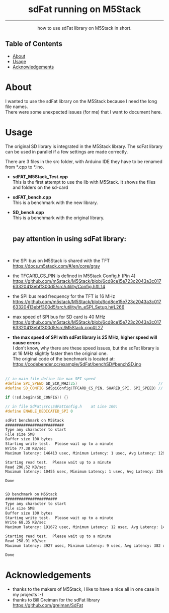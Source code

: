 <h1 align="center">sdFat running on M5Stack</h1>

---

<p align="center"> how to use sdFat library on M5Stack in short.
    <br> 
</p>

## Table of Contents

- [About <a name = "about"></a>](#about-)
- [Usage <a name="usage"></a>](#usage-)
- [Acknowledgements <a name = "acknowledgement"></a>](#acknowledgements-)

# About <a name = "about"></a>

I wanted to use the sdFat library on the M5Stack because I need the long file names.
<br>There were some unexpected issues (for me) that I want to document here.

# Usage <a name="usage"></a>

The original SD library is integrated in the M5Stack library.
The sdFat library can be used in parallel if a few settings are made correctly.

There are 3 files in the src folder, with Arduino IDE they have to be renamed from *.cpp to *.ino.

- **sdFAT_M5Stack_Test.cpp** <br>
  This is the first attempt to use the lib with M5Stack.
  It shows the files and folders on the sd-card

- **sdFAT_bench.cpp** <br>
  This is a benchmark with the new library.
 
- **SD_bench.cpp** <br>
  This is a benchmark with the original library.
<br><br>
  <h2>pay attention in using sdFat library:</h2><br>

- the SPI bus on M5Stack is shared with the TFT<br>
  https://docs.m5stack.com/#/en/core/gray
- the TFCARD_CS_PIN is defined in M5Stack Config.h (Pin 4)<br>
  https://github.com/m5stack/M5Stack/blob/6cd8ce15e723c2043a3c01763320413ebff300d5/src/utility/Config.h#L14
- the SPI bus read frequency for the TFT is 16 MHz<br>
  https://github.com/m5stack/M5Stack/blob/6cd8ce15e723c2043a3c01763320413ebff300d5/src/utility/In_eSPI_Setup.h#L266
- max speed of SPI bus for SD card is 40 MHz<br>
  https://github.com/m5stack/M5Stack/blob/6cd8ce15e723c2043a3c01763320413ebff300d5/src/M5Stack.cpp#L27   
- **the max speed of SPI with sdFat library is 25 MHz, higher speed will cause errors**<br>
  I don't know, why there are these speed issues, but the sdFat library is at 16 MHz slightly faster then the original one. <br>
The original code of the benchmark is located at:
https://codebender.cc/example/SdFat/benchSD#benchSD.ino
<br><br>


```cpp
// in main file define the max SPI speed
#define SPI_SPEED SD_SCK_MHZ(25)                                    // MHz: OK 4, 10, 20, 25   too much: 29, 30, 40,
#define SD_CONFIG SdSpiConfig(TFCARD_CS_PIN, SHARED_SPI, SPI_SPEED) // TFCARD_CS_PIN is defined in M5Stack Config.h (Pin 4)

if (!sd.begin(SD_CONFIG)) {}
```
 
```cpp
// in file SdFat\src\SdFatConfig.h    at Line 100:
#define ENABLE_DEDICATED_SPI 0
```


```txt 
sdFat benchmark on M5Stack    
##########################
Type any character to start
File size 5MB        
Buffer size 100 bytes
Starting write test.  Please wait up to a minute
Write 77.38 KB/sec
Maximum latency: 146413 usec, Minimum Latency: 1 usec, Avg Latency: 1291 usec

Starting read test.  Please wait up to a minute
Read 296.52 KB/sec
Maximum latency: 10455 usec, Minimum Latency: 1 usec, Avg Latency: 336 usec

Done


SD benchmark on M5Stack    
#######################
Type any character to start
File size 5MB
Buffer size 100 bytes
Starting write test.  Please wait up to a minute
Write 68.35 KB/sec
Maximum latency: 191672 usec, Minimum Latency: 12 usec, Avg Latency: 1454 usec

Starting read test.  Please wait up to a minute
Read 258.91 KB/sec
Maximum latency: 3927 usec, Minimum Latency: 9 usec, Avg Latency: 382 usec

Done
```

# Acknowledgements <a name = "acknowledgement"></a>

- thanks to the makers of M5Stack, I like to have a nice all in one case in my projects :-)
- thanks to Bill Greiman for the sdFat library https://github.com/greiman/SdFat

